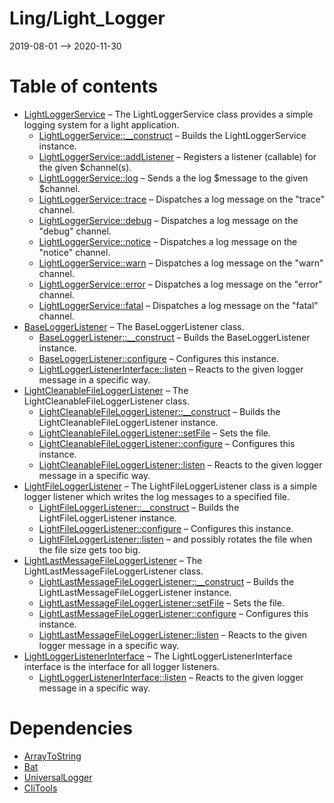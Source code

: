 Ling/Light_Logger
================
2019-08-01 --> 2020-11-30




Table of contents
===========

- [LightLoggerService](https://github.com/lingtalfi/Light_Logger/blob/master/doc/api/Ling/Light_Logger/LightLoggerService.md) &ndash; The LightLoggerService class provides a simple logging system for a light application.
    - [LightLoggerService::__construct](https://github.com/lingtalfi/Light_Logger/blob/master/doc/api/Ling/Light_Logger/LightLoggerService/__construct.md) &ndash; Builds the LightLoggerService instance.
    - [LightLoggerService::addListener](https://github.com/lingtalfi/Light_Logger/blob/master/doc/api/Ling/Light_Logger/LightLoggerService/addListener.md) &ndash; Registers a listener (callable) for the given $channel(s).
    - [LightLoggerService::log](https://github.com/lingtalfi/Light_Logger/blob/master/doc/api/Ling/Light_Logger/LightLoggerService/log.md) &ndash; Sends a the log $message to the given $channel.
    - [LightLoggerService::trace](https://github.com/lingtalfi/Light_Logger/blob/master/doc/api/Ling/Light_Logger/LightLoggerService/trace.md) &ndash; Dispatches a log message on the "trace" channel.
    - [LightLoggerService::debug](https://github.com/lingtalfi/Light_Logger/blob/master/doc/api/Ling/Light_Logger/LightLoggerService/debug.md) &ndash; Dispatches a log message on the "debug" channel.
    - [LightLoggerService::notice](https://github.com/lingtalfi/Light_Logger/blob/master/doc/api/Ling/Light_Logger/LightLoggerService/notice.md) &ndash; Dispatches a log message on the "notice" channel.
    - [LightLoggerService::warn](https://github.com/lingtalfi/Light_Logger/blob/master/doc/api/Ling/Light_Logger/LightLoggerService/warn.md) &ndash; Dispatches a log message on the "warn" channel.
    - [LightLoggerService::error](https://github.com/lingtalfi/Light_Logger/blob/master/doc/api/Ling/Light_Logger/LightLoggerService/error.md) &ndash; Dispatches a log message on the "error" channel.
    - [LightLoggerService::fatal](https://github.com/lingtalfi/Light_Logger/blob/master/doc/api/Ling/Light_Logger/LightLoggerService/fatal.md) &ndash; Dispatches a log message on the "fatal" channel.
- [BaseLoggerListener](https://github.com/lingtalfi/Light_Logger/blob/master/doc/api/Ling/Light_Logger/Listener/BaseLoggerListener.md) &ndash; The BaseLoggerListener class.
    - [BaseLoggerListener::__construct](https://github.com/lingtalfi/Light_Logger/blob/master/doc/api/Ling/Light_Logger/Listener/BaseLoggerListener/__construct.md) &ndash; Builds the BaseLoggerListener instance.
    - [BaseLoggerListener::configure](https://github.com/lingtalfi/Light_Logger/blob/master/doc/api/Ling/Light_Logger/Listener/BaseLoggerListener/configure.md) &ndash; Configures this instance.
    - [LightLoggerListenerInterface::listen](https://github.com/lingtalfi/Light_Logger/blob/master/doc/api/Ling/Light_Logger/Listener/LightLoggerListenerInterface/listen.md) &ndash; Reacts to the given logger message in a specific way.
- [LightCleanableFileLoggerListener](https://github.com/lingtalfi/Light_Logger/blob/master/doc/api/Ling/Light_Logger/Listener/LightCleanableFileLoggerListener.md) &ndash; The LightCleanableFileLoggerListener class.
    - [LightCleanableFileLoggerListener::__construct](https://github.com/lingtalfi/Light_Logger/blob/master/doc/api/Ling/Light_Logger/Listener/LightCleanableFileLoggerListener/__construct.md) &ndash; Builds the LightCleanableFileLoggerListener instance.
    - [LightCleanableFileLoggerListener::setFile](https://github.com/lingtalfi/Light_Logger/blob/master/doc/api/Ling/Light_Logger/Listener/LightCleanableFileLoggerListener/setFile.md) &ndash; Sets the file.
    - [LightCleanableFileLoggerListener::configure](https://github.com/lingtalfi/Light_Logger/blob/master/doc/api/Ling/Light_Logger/Listener/LightCleanableFileLoggerListener/configure.md) &ndash; Configures this instance.
    - [LightCleanableFileLoggerListener::listen](https://github.com/lingtalfi/Light_Logger/blob/master/doc/api/Ling/Light_Logger/Listener/LightCleanableFileLoggerListener/listen.md) &ndash; Reacts to the given logger message in a specific way.
- [LightFileLoggerListener](https://github.com/lingtalfi/Light_Logger/blob/master/doc/api/Ling/Light_Logger/Listener/LightFileLoggerListener.md) &ndash; The LightFileLoggerListener class is a simple logger listener which writes the log messages to a specified file.
    - [LightFileLoggerListener::__construct](https://github.com/lingtalfi/Light_Logger/blob/master/doc/api/Ling/Light_Logger/Listener/LightFileLoggerListener/__construct.md) &ndash; Builds the LightFileLoggerListener instance.
    - [LightFileLoggerListener::configure](https://github.com/lingtalfi/Light_Logger/blob/master/doc/api/Ling/Light_Logger/Listener/LightFileLoggerListener/configure.md) &ndash; Configures this instance.
    - [LightFileLoggerListener::listen](https://github.com/lingtalfi/Light_Logger/blob/master/doc/api/Ling/Light_Logger/Listener/LightFileLoggerListener/listen.md) &ndash; and possibly rotates the file when the file size gets too big.
- [LightLastMessageFileLoggerListener](https://github.com/lingtalfi/Light_Logger/blob/master/doc/api/Ling/Light_Logger/Listener/LightLastMessageFileLoggerListener.md) &ndash; The LightLastMessageFileLoggerListener class.
    - [LightLastMessageFileLoggerListener::__construct](https://github.com/lingtalfi/Light_Logger/blob/master/doc/api/Ling/Light_Logger/Listener/LightLastMessageFileLoggerListener/__construct.md) &ndash; Builds the LightLastMessageFileLoggerListener instance.
    - [LightLastMessageFileLoggerListener::setFile](https://github.com/lingtalfi/Light_Logger/blob/master/doc/api/Ling/Light_Logger/Listener/LightLastMessageFileLoggerListener/setFile.md) &ndash; Sets the file.
    - [LightLastMessageFileLoggerListener::configure](https://github.com/lingtalfi/Light_Logger/blob/master/doc/api/Ling/Light_Logger/Listener/LightLastMessageFileLoggerListener/configure.md) &ndash; Configures this instance.
    - [LightLastMessageFileLoggerListener::listen](https://github.com/lingtalfi/Light_Logger/blob/master/doc/api/Ling/Light_Logger/Listener/LightLastMessageFileLoggerListener/listen.md) &ndash; Reacts to the given logger message in a specific way.
- [LightLoggerListenerInterface](https://github.com/lingtalfi/Light_Logger/blob/master/doc/api/Ling/Light_Logger/Listener/LightLoggerListenerInterface.md) &ndash; The LightLoggerListenerInterface interface is the interface for all logger listeners.
    - [LightLoggerListenerInterface::listen](https://github.com/lingtalfi/Light_Logger/blob/master/doc/api/Ling/Light_Logger/Listener/LightLoggerListenerInterface/listen.md) &ndash; Reacts to the given logger message in a specific way.


Dependencies
============
- [ArrayToString](https://github.com/lingtalfi/ArrayToString)
- [Bat](https://github.com/lingtalfi/Bat)
- [UniversalLogger](https://github.com/lingtalfi/UniversalLogger)
- [CliTools](https://github.com/lingtalfi/CliTools)


